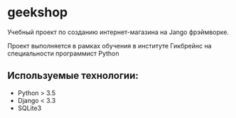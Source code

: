 # geekshop

Учебный проект по созданию интернет-магазина на Jango фрэймворке.

Проект выполняется в рамках обучения в институте Гикбрейнс на специальности программист Python

## Используемые технологии:

- Python > 3.5
- Django < 3.3
- SQLite3
